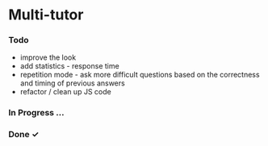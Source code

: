 # Multi-tutor

### Todo

- improve the look  
- add statistics - response time  
- repetition mode - ask more difficult questions based on the correctness and timing of previous answers  
- refactor / clean up JS code  

### In Progress ...


### Done ✓


